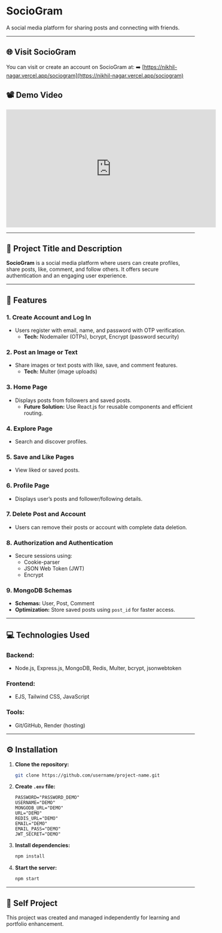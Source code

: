 # SocioGram
A social media platform for sharing posts and connecting with friends.

---
## 🌐 Visit SocioGram
You can visit or create an account on SocioGram at:
➡️ [https://nikhil-nagar.vercel.app/sociogram](https://nikhil-nagar.vercel.app/sociogram)

## 📽️ Demo Video
<iframe width="560" height="315" 
src="https://youtu.be/b6CPLd4Nics" 
frameborder="0" allow="accelerometer; autoplay; clipboard-write; 
encrypted-media; gyroscope; picture-in-picture" 
allowfullscreen></iframe>

---
## 📌 Project Title and Description
**SocioGram** is a social media platform where users can create profiles, share posts, like, comment, and follow others. It offers secure authentication and an engaging user experience.

---
## 🚀 Features
### 1. Create Account and Log In
- Users register with email, name, and password with OTP verification.
  - **Tech:** Nodemailer (OTPs), bcrypt, Encrypt (password security)

### 2. Post an Image or Text
- Share images or text posts with like, save, and comment features.
  - **Tech:** Multer (image uploads)

### 3. Home Page
- Displays posts from followers and saved posts.
  - **Future Solution:** Use React.js for reusable components and efficient routing.

### 4. Explore Page
- Search and discover profiles.

### 5. Save and Like Pages
- View liked or saved posts.

### 6. Profile Page
- Displays user’s posts and follower/following details.

### 7. Delete Post and Account
- Users can remove their posts or account with complete data deletion.

### 8. Authorization and Authentication
- Secure sessions using:
  - Cookie-parser
  - JSON Web Token (JWT)
  - Encrypt

### 9. MongoDB Schemas
- **Schemas:** User, Post, Comment
- **Optimization:** Store saved posts using `post_id` for faster access.

---
## 💻 Technologies Used
### Backend:
- Node.js, Express.js, MongoDB, Redis, Multer, bcrypt, jsonwebtoken
### Frontend:
- EJS, Tailwind CSS, JavaScript
### Tools:
- Git/GitHub, Render (hosting)

---
## ⚙️ Installation
1. **Clone the repository:**
   ```bash
   git clone https://github.com/username/project-name.git
   ```
2. **Create `.env` file:**
   ```env
   PASSWORD="PASSWORD_DEMO"
   USERNAME="DEMO"
   MONGODB_URL="DEMO"
   URL="DEMO"
   REDIS_URL="DEMO"
   EMAIL="DEMO"
   EMAIL_PASS="DEMO"
   JWT_SECRET="DEMO"
   ```
3. **Install dependencies:**
   ```bash
   npm install
   ```
4. **Start the server:**
   ```bash
   npm start
   ```

---
## 📝 Self Project
This project was created and managed independently for learning and portfolio enhancement.
